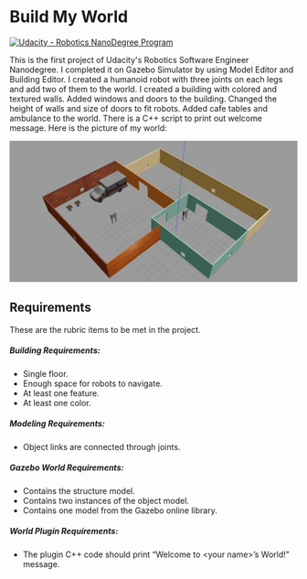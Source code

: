 # Build My World

[![Udacity - Robotics NanoDegree Program](https://s3-us-west-1.amazonaws.com/udacity-robotics/Extra+Images/RoboND_flag.png)](https://www.udacity.com/robotics)

This is the first project of Udacity's Robotics Software Engineer Nanodegree. I completed it on Gazebo Simulator by using Model Editor and Building Editor. I created a humanoid robot with three joints on each legs and add two of them to the world. I created a building with colored and textured walls. Added windows and doors to the building. Changed the height of walls and size of doors to fit robots. Added cafe tables and ambulance to the world. There is a C++ script to print out welcome message. Here is the picture of my world:

![World](default_gzclient_camera(1)-2020-12-06T05_49_30.371607.jpg)

## Requirements

These are the rubric items to be met in the project.

##### Building Requirements:

- Single floor.
- Enough space for robots to navigate.
- At least one feature.
- At least one color.

##### Modeling Requirements:

- Object links are connected through joints.

##### Gazebo World Requirements:

- Contains the structure model.
- Contains two instances of the object model.
- Contains one model from the Gazebo online library.

##### World Plugin Requirements:

- The plugin C++ code should print “Welcome to <your name\>’s World!” message.